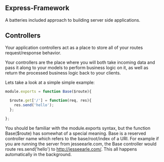 ## Express-Framework

  A batteries included approach to building server side applications.

## Controllers

  Your application controllers act as a place to store all of your routes 
request/response behavior.  

  Your controllers are the place where you will both take incoming data 
and pass it along to your models to perform business logic on it, as well
as return the processed business logic back to your clients.

  Lets take a look at a simple simple example:

```js
module.exports = function Base($route){
  
  $route.get['/'] = function(req, res){
    res.send('hello');
  };

};
```

  You should be familiar with the module.exports syntax, but the 
function Base($route) has somewhat of a special meaning.  Base is a 
reserved controller name which refers to the base/root/index of a 
URI.  For example if you are running the server from
jesseearle.com,  the Base controller would route res.send('hello')
to http://jesseearle.com/.  This all happens automatically in the
background.